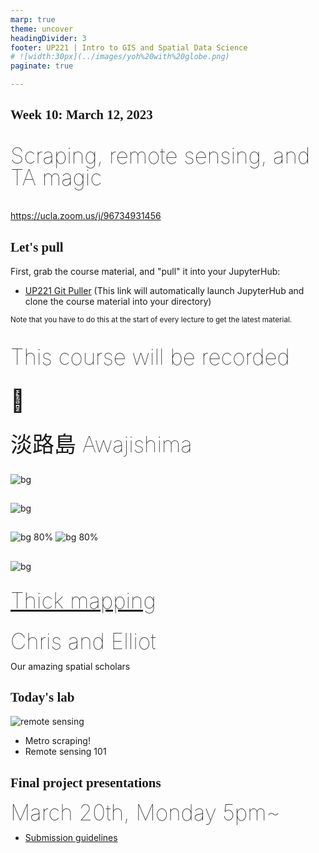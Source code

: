 ```yaml
---
marp: true
theme: uncover
headingDivider: 3
footer: UP221 | Intro to GIS and Spatial Data Science 
# ![width:30px](../images/yoh%20with%20globe.png)
paginate: true

---
```


<style>
kesmall {font-size:0.6em}
medium {font-size:0.9em}
large {font-size:2em}
xlarge {font-size:4em}
gray {padding:20px;background-color:whitesmoke;font-weight:800}
plum {padding:20px;background-color:plum;line-height:3}
xl { font-size:2.5em;font-weight:100;line-height:1}
h1,h2,h3,h4,h5{font-family:serif}
section {font-size:2em;font-weight:300;}
left {text-align:left;}
</style>

## Week 10: March 12, 2023


<xl>

Scraping, remote sensing, and TA magic

</xl>

https://ucla.zoom.us/j/96734931456


## Let's pull

First, grab the course material, and "pull" it into your JupyterHub:

* [UP221 Git Puller](https://jupyter.idre.ucla.edu/hub/user-redirect/git-pull?repo=https%3A%2F%2Fgithub.com%2Fyohman%2F23W-UP221&urlpath=lab%2Ftree%2F23W-UP221%2F&branch=main) 
(This link will automatically launch JupyterHub and clone the course material into your directory)

<small>Note that you have to do this at the start of every lecture to get the latest material.
</small>

##
<xl>

This course will be recorded<br><br>🎥

</xl>

##


<xl>
淡路島 Awajishima
</xl>

<br>


##

![bg](images/awaji.jpg)

##
![bg](images/fishermen%20chess.jpg)
##

![bg 80%](images/fisherman%201.jpg)
![bg 80%](images/fisherman%202.jpg)

##
![bg](images/fishermen.jpg)

##
<xl>[Thick mapping](https://docs.google.com/presentation/d/1b3M9o0n50DcHpdlTCjqih-Qs5T45ORMl7lvZR_QcD3Y/edit?usp=sharing)

</xl>

##

<xl>
Chris and Elliot
</xl>

Our amazing spatial scholars

## Today's lab

![remote sensing](https://github.com/yohman/workshop-remote-sensing/raw/main/images/remote2.png)
- Metro scraping!
- Remote sensing 101

## Final project presentations

<xl>
March 20th, Monday 5pm~

</xl>

<br>

- [Submission guidelines](../../Midterm%20and%20Finals/#final-project-30-of-your-final-grade)